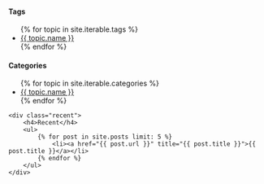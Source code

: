 <div class="side-bar"> 
	<div class="tags">
		<h4>Tags</h4>
		<ul>
  			{% for topic in site.iterable.tags %}
  				<li><a href="/tags/{{ topic.name }}">{{ topic.name }}</a></li>
			{% endfor %}
		</ul>
	</div>
	<div class="category">
		<h4>Categories</h4>
  		<ul>
  			{% for topic in site.iterable.categories %}
  				<li><a href="/categories/{{ topic.name }}">{{ topic.name }}</a></li>
  			{% endfor %}
  		</ul>
  	</div>

	<div class="recent">
		<h4>Recent</h4>
		<ul>
			{% for post in site.posts limit: 5 %}
				<li><a href="{{ post.url }}" title="{{ post.title }}">{{ post.title }}</a></li>
			{% endfor %}
		</ul>
	</div>

</div>
